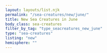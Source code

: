 ```yaml
---
layout: layouts/list.njk
permalink: "/sea-creatures/new/june/"
title: New Sea Creatures in June
body_class: sea-creatures
filter_by_tag: "type_seacreatures_new_june"
type: "sea-creatures"
listing: "new"
hemisphere: ""
---
```

